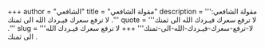 +++
author = "الشافعي"
title = "مقولة الشافعي"
description = '''مقولة الشافعي: لا ترفع سعرك فيـردك الله الى ثمنك .'''
quote = '''لا ترفع سعرك فيـردك الله الى ثمنك .'''
slug = '''لا-ترفع-سعرك-فيـردك-الله-الى-ثمنك'''
+++
لا ترفع سعرك فيـردك الله الى ثمنك .
